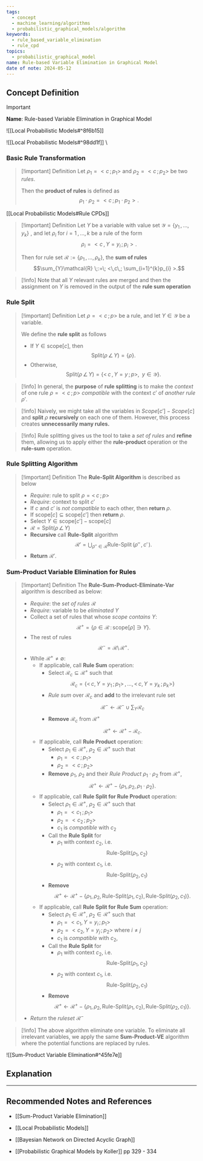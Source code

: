 ```yaml
---
tags:
  - concept
  - machine_learning/algorithms
  - probabilistic_graphical_models/algorithm
keywords:
  - rule_based_variable_elimination
  - rule_cpd
topics:
  - probabilistic_graphical_model
name: Rule-based Variable Elimination in Graphical Model
date of note: 2024-05-12
---
```


## Concept Definition

>[!important]
>**Name**: Rule-based Variable Elimination in Graphical Model

![[Local Probabilistic Models#^8f6b15]]

![[Local Probabilistic Models#^98dd1f]]
\
### Basic Rule Transformation

>[!important] Definition
>Let $\rho_{1} = <c\,;\, p_{1}>$ and $\rho_{2} = <c\,;\, p_{2}>$ be two *rules*.
>
>Then the **product of rules** is defined as 
>$$
>\rho_{1} \cdot \rho_{2} = < c\,;\, p_{1} \cdot p_{2} >.
>$$

[[Local Probabilistic Models#Rule CPDs]]

>[!important] Definition
>Let $Y$ be a variable with value set $\mathcal{Y} = \left\{ y_{1} \,{,}\ldots{,}\,  y_{k}\right\}$ , and let $\rho_{i}$ for $i=1 \,{,}\ldots{,}\,k$ be a rule of the form $$\rho_{i} = < c\,,\, Y= y_{i} \,;\, p_{i}>.$$
>
>Then for rule set $\mathcal{R} := \left\{ \rho_{1} \,{,}\ldots{,}\, \rho_{k}\right\},$ the **sum of rules** $$\sum_{Y}\mathcal{R} \;:=\; <\,c\,; \sum_{i=1}^{k}p_{i} >.$$

>[!info]
>Note that all $Y$ relevant rules are merged and then the assignment on $Y$ is removed in the output of the **rule sum operation**

### Rule Split

>[!important] Definition
>Let $\rho = <c\,;\, p>$ be a rule, and let $Y\in \mathcal{Y}$ be a variable. 
>
>We define the **rule split** as follows
>- If $Y \in \text{scope}[c]$, then $$\text{Split}(\rho \,\angle\, Y) = \left\{ \rho \right\}.$$
>- Otherwise, 
>$$
>\text{Split}(\rho \,\angle\, Y) = \left\{ <\,c\,, Y=y \,;\, p >, \;\; y\in \mathcal{Y}  \right\}.
>$$

>[!info]
>In general, the **purpose** of **rule splitting** is to make the *context* of one rule $\rho = < c\,;\, p >$ *compatible* with the context $c'$ of *another rule* $\rho'$.

>[!info]
>Naively, we might take all the variables in $Scope[c'] − Scope[c]$ and **split** $\rho$ **recursively** on each one of them. However, this process creates **unnecessarily many rules.**

>[!info]
>Rule splitting gives us the tool to take a *set of rules* and **refine** them, allowing us to apply either the **rule-product** operation or the **rule-sum** operation.


### Rule Splitting Algorithm

>[!important] Definition
>The **Rule-Split Algorithm** is described as below
>- *Require*: rule to split $\rho = <\,c\,; p >$ 
>- *Require*: context to split $c'$ 
>- If $c$ and $c'$ is *not compatible* to each other, then **return** $\rho$.
>- If $\text{scope}[c] \subseteq \text{scope}[c']$ then **return** $\rho$.
>- Select $Y \in \text{scope}[c'] - \text{scope}[c]$
>- $\mathcal{R} = \text{Split}(\rho \,\angle\, Y)$
>- **Recursive** call **Rule-Split** algorithm $$\mathcal{R}' = \bigcup_{\rho'' \in \mathcal{R}}\text{Rule-Split}\,(\rho''\,,\, c'\,).$$
>- **Return** $\mathcal{R}'.$


### Sum-Product Variable Elimination for Rules

>[!important] Definition
>The **Rule-Sum-Product-Eliminate-Var** algorithm is described as below:
>- *Require*: the *set of rules* $\mathcal{R}$
>- *Require*: variable to be *eliminated* $Y$
>- Collect a set of rules that whose *scope contains* $Y$: $$\mathcal{R}^{+} = \left\{ \rho \in \mathcal{R}\,:\, \text{scope}[\rho] \ni Y \right\}.$$
>- The rest of rules $$\mathcal{R}^{-} = \mathcal{R} \setminus\, \mathcal{R}^{+}.$$
>- While $\mathcal{R}^{+} \neq \emptyset$:
>	- If applicable, call **Rule Sum** operation:
>		- Select $\mathcal{R}_{c} \subseteq \mathcal{R}^{+}$ such that $$\mathcal{R}_{c} = \left\{  <\,c,\,Y = y_{1}\,;\, p_{1}> \,{,}\ldots{,}\,  <\,c,\,Y = y_{k}\,;\, p_{k}> \right\}$$
>		- *Rule sum* over $\mathcal{R}_{c}$ and **add** to the irrelevant rule set $$\mathcal{R}^{-} \leftarrow \mathcal{R}^{-} \cup \sum_{Y}\mathcal{R}_{c} $$
>		- **Remove** $\mathcal{R}_{c}$ from $\mathcal{R}^{+}$ $$\mathcal{R}^{+} \leftarrow \mathcal{R}^{+} - \mathcal{R}_{c}.$$
>	- If applicable, call **Rule Product** operation:
>		- Select $\rho_{1} \in \mathcal{R}^{+}$, $\rho_{2} \in \mathcal{R}^{+}$ such that 
>			- $\rho_{1} = <c\,; p_{1} >$
>			-  $\rho_{2} = <c\,; p_{2} >$
>		- **Remove** $\rho_{1}$, $\rho_{2}$ and their *Rule Product* $\rho_{1}\cdot \rho_{2}$ from $\mathcal{R}^{+}$, $$\mathcal{R}^{+} \leftarrow \mathcal{R}^{+} - \left\{ \rho_{1},\, \rho_{2},\, \rho_{1} \cdot \rho_{2}  \right\}.$$
>	- If applicable, call **Rule Split for Rule Product** operation:
>		- Select $\rho_{1} \in \mathcal{R}^{+}$, $\rho_{2} \in \mathcal{R}^{+}$ such that 
>			- $\rho_{1} = <c_{1}\,; p_{1} >$
>			-  $\rho_{2} = <c_{2}\,; p_{2} >$
>			- $c_{1}$ is *compatible* with $c_{2}$
>		- Call the **Rule Split** for
>			- $\rho_{1}$ with context $c_{2}$, i.e. $$\text{Rule-Split}(\rho_{1}, c_{2})$$
>			- $\rho_{2}$ with context $c_{1}$, i.e. $$\text{Rule-Split}(\rho_{2}, c_{1})$$
>		- **Remove**  $$\mathcal{R}^{+} \leftarrow \mathcal{R}^{+} - \left\{ \rho_{1},\, \rho_{2},\, \text{Rule-Split}(\rho_{1}, c_{2}),\,  \text{Rule-Split}(\rho_{2}, c_{1}) \right\}.$$
>	- If applicable, call **Rule Split for Rule Sum** operation:
>		- Select $\rho_{1} \in \mathcal{R}^{+}$, $\rho_{2} \in \mathcal{R}^{+}$ such that 
>			- $\rho_{1} = <c_{1},\,Y = y_{i}\,; p_{1} >$
>			-  $\rho_{2} = <c_{2},\,Y = y_{j}\,; p_{2} >$ where $i\neq j$
>			- $c_{1}$ is *compatible* with $c_{2}$,
>		- Call the **Rule Split** for
>			- $\rho_{1}$ with context $c_{2}$, i.e. $$\text{Rule-Split}(\rho_{1}, c_{2})$$
>			- $\rho_{2}$ with context $c_{1}$, i.e. $$\text{Rule-Split}(\rho_{2}, c_{1})$$
>		- **Remove** $$\mathcal{R}^{+} \leftarrow \mathcal{R}^{+} - \left\{ \rho_{1},\, \rho_{2},\, \text{Rule-Split}(\rho_{1}, c_{2}),\,  \text{Rule-Split}(\rho_{2}, c_{1}) \right\}.$$
>- *Return* the *ruleset* $\mathcal{R}^{-}$ 

>[!info]
>The above algorithm eliminate one variable. To eliminate all irrelevant variables, we apply the same **Sum-Product-VE** algorithm where the potential functions are replaced by rules.


![[Sum-Product Variable Elimination#^45fe7e]]


## Explanation





-----------
##  Recommended Notes and References


- [[Sum-Product Variable Elimination]]


- [[Local Probabilistic Models]]
- [[Bayesian Network on Directed Acyclic Graph]]


- [[Probabilistic Graphical Models by Koller]] pp 329 - 334

